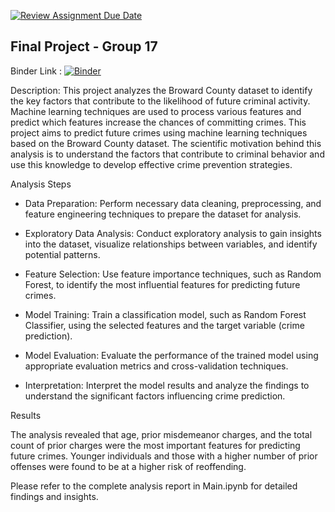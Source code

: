 [![Review Assignment Due Date](https://classroom.github.com/assets/deadline-readme-button-24ddc0f5d75046c5622901739e7c5dd533143b0c8e959d652212380cedb1ea36.svg)](https://classroom.github.com/a/LiaEl886)
## Final Project - Group 17

Binder Link : 
[![Binder](https://mybinder.org/badge_logo.svg)](https://mybinder.org/v2/gh/UCB-stat-159-s23/project-Group17.git/HEAD)

Description: This project analyzes the Broward County dataset to identify the key factors that contribute to the likelihood of future criminal activity. Machine learning techniques are used to process various features and predict which features increase the chances of committing crimes. This project aims to predict future crimes using machine learning techniques based on the Broward County dataset. The scientific motivation behind this analysis is to understand the factors that contribute to criminal behavior and use this knowledge to develop effective crime prevention strategies.

Analysis Steps

* Data Preparation: Perform necessary data cleaning, preprocessing, and feature engineering techniques to prepare the dataset for analysis.

* Exploratory Data Analysis: Conduct exploratory analysis to gain insights into the dataset, visualize relationships between variables, and identify potential patterns.

* Feature Selection: Use feature importance techniques, such as Random Forest, to identify the most influential features for predicting future crimes.

* Model Training: Train a classification model, such as Random Forest Classifier, using the selected features and the target variable (crime prediction).

* Model Evaluation: Evaluate the performance of the trained model using appropriate evaluation metrics and cross-validation techniques.

* Interpretation: Interpret the model results and analyze the findings to understand the significant factors influencing crime prediction.

Results

The analysis revealed that age, prior misdemeanor charges, and the total count of prior charges were the most important features for predicting future crimes. Younger individuals and those with a higher number of prior offenses were found to be at a higher risk of reoffending.

Please refer to the complete analysis report in Main.ipynb for detailed findings and insights.